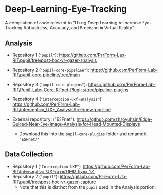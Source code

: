 # Deep-Learning-Eye-Tracking
A compilation of code relevant to "Using Deep Learning to Increase Eye-Tracking Robustness, Accuracy, and Precision in Virtual Reality"

## Analysis
* Repository 1 (`"pupil"`): https://github.com/PerForm-Lab-RIT/pupil/tree/post-hoc-vr-gazer-analysis
* Repository 2 (`"pupil-core-pipeline"`): https://github.com/PerForm-Lab-RIT/pupil-core-pipeline/tree/main
* Repository 3 (`"pupil-core-plugins"`): https://github.com/PerForm-Lab-RIT/Pupil-Labs-Core-RITnet-Plugins/tree/pipeline-plugins
* Repository 4 (`"interception-uxf-analysis"`): https://github.com/PerForm-Lab-RIT/Interception_UXF_Analysis/tree/new-pipeline

* External repository: ("ESFnet"): https://github.com/zhaoyuhsin/Edge-Guided-Near-Eye-Image-Analysis-for-Head-Mounted-Displays
  * Download this into the `pupil-core-plugins` folder and rename it `"ESFnet/"`

## Data Collection
* Repository 1 (`"Interception UXF"`): https://github.com/PerForm-Lab-RIT/Interception_UXF/tree/HMD_Eyes_1.4
* Repository 2 (`"pupil"`): https://github.com/PerForm-Lab-RIT/pupil/tree/post-hoc-vr-gazer-capture
  * Note that this is distinct from the `pupil` used in the Analysis portion.
